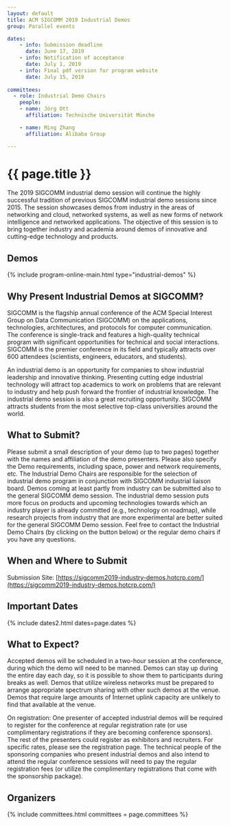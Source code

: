 ```yaml
---
layout: default
title: ACM SIGCOMM 2019 Industrial Demos
group: Parallel events

dates:
    - info: Submission deadline
      date: June 17, 2019
    - info: Notification of acceptance
      date: July 1, 2019
    - info: Final pdf version for program website
      date: July 15, 2019
      
committees:
  - role: Industrial Demo Chairs
    people:
    - name: Jörg Ott
      affiliation: Technische Universität Münche

    - name: Ming Zhang
      affiliation: Alibaba Group

---
```


# {{ page.title }}

The 2019 SIGCOMM industrial demo session will continue the highly successful tradition of previous SIGCOMM industrial demo sessions since 2015. The session showcases demos from industry in the areas of networking and cloud, networked systems, as well as new forms of network intelligence and networked applications. The objective of this session is to bring together industry and academia around demos of innovative and cutting-edge technology and products.

## Demos

{% include program-online-main.html type="industrial-demos" %}

## Why Present Industrial Demos at SIGCOMM?

SIGCOMM is the flagship annual conference of the ACM Special Interest Group on Data Communication (SIGCOMM) on the applications, technologies, architectures, and protocols for computer communication. The conference is single-track and features a high-quality technical program with significant opportunities for technical and social interactions. SIGCOMM is the premier conference in its field and typically attracts over 600 attendees (scientists, engineers, educators, and students).

An industrial demo is an opportunity for companies to show industrial leadership and innovative thinking. Presenting cutting edge industrial technology will attract top academics to work on problems that are relevant to industry and help push forward the frontier of industrial knowledge. The industrial demo session is also a great recruiting opportunity. SIGCOMM attracts students from the most selective top-class universities around the world.

## What to Submit?

Please submit a small description of your demo (up to two pages) together with the names and affiliation of the demo presenters. Please also specify the Demo requirements, including space, power and network requirements, etc.  The Industrial Demo Chairs are responsible for the selection of industrial demo program in conjunction with SIGCOMM industrial liaison board. Demos coming at least partly from industry can be submitted also to the general SIGCOMM demo session. The industrial demo session puts more focus on products and upcoming technologies towards which an industry player is already committed (e.g., technology on roadmap), while research projects from industry that are more experimental are better suited for the general SIGCOMM Demo session. Feel free to contact the Industrial Demo Chairs (by clicking on the button below) or the regular demo chairs if you have any questions.

## When and Where to Submit
Submission Site: [https://sigcomm2019-industry-demos.hotcrp.com/](https://sigcomm2019-industry-demos.hotcrp.com/)

## <i class="fa fa-calendar"></i> Important Dates

{% include dates2.html dates=page.dates %}

## What to Expect?

Accepted demos will be scheduled in a two-hour session at the conference, during which the demo will need to be manned. Demos can stay up during the entire day each day, so it is possible to show them to participants during breaks as well. Demos that utilize wireless networks must be prepared to arrange appropriate spectrum sharing with other such demos at the venue. Demos that require large amounts of Internet uplink capacity are unlikely to find that available at the venue.

On registration: One presenter of accepted industrial demos will be required to register for the conference at regular registration rate (or use complimentary registrations if they are becoming conference sponsors). The rest of the presenters could register as exhibitors and recruiters. For specific rates, please see the registration page. The technical people of the sponsoring companies who present industrial demos and also intend to attend the regular conference sessions will need to pay the regular registration fees (or utilize the complimentary registrations that come with the sponsorship package).

## Organizers

{% include committees.html committees = page.committees %}
